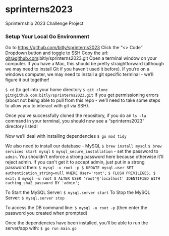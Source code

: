 # sprinterns2023
Sprinternship 2023 Challenge Project

### Setup Your Local Go Environment
Go to https://github.com/bitly/sprinterns2023 
Click the “<> Code” Dropdown button and toggle to SSH
Copy the url: git@github.com:bitly/sprinterns2023.git 
Open a terminal window on your computer. If you have a Mac, this should be pretty straightforward (although we may need to install Git if you haven’t used it before). If you’re on a windows computer, we may need to install a git specific terminal - we’ll figure it out together!

`$ cd` (to get into your home directory 
`$ git clone git@github.com:bitly/sprinterns2023.git`
If you get permissioning errors (about not being able to pull from this repo - we’ll need to take some steps to allow you to interact with git via SSH). 

Once you’ve successfully cloned the repository, if you do an `ls -la` command in your terminal, you should now see a “sprinterns2023” directory listed! 

Now we’ll deal with installing dependencies
`$ go mod tidy`

We also need to install our database - MySQL
`$ brew install mysql`
`$ brew services start mysql` 
`$ mysql_secure_installation` - set the password to `admin`. You shouldn't enforce a strong password here because otherwise it'll reject admin. If you can't get it to accept admin, just put in a strong password then: 
`$ mysql -u root -p $ UPDATE mysql.user SET authentication_string=null WHERE User='root';`
`$ FLUSH PRIVILEGES; $ exit;` 
`$ mysql -u root $ ALTER USER 'root'@'localhost' IDENTIFIED WITH caching_sha2_password BY 'admin';`

To Start the MySQL Server: 
`$ mysql.server start` 
To Stop the MySQL Server: 
`$ mysql.server stop`

To access the DB command line: 
`$ mysql -u root -p` (then enter the password you created when prompted)

Once the dependencies have been installed, you’ll be able to run the server/app with:
`$ go run main.go`

